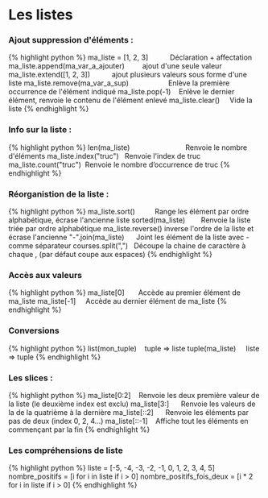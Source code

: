 # Les listes

### Ajout suppression d'éléments :
{% highlight python %}
ma_liste = [1, 2, 3]           Déclaration + affectation
ma_liste.append(ma_var_a_ajouter)         ajout d'une seule valeur
ma_liste.extend([1, 2, 3])           ajout plusieurs valeurs sous forme d'une liste
ma_liste.remove(ma_var_a_sup)                    Enlève la première occurrence de l'élément indiqué
ma_liste.pop(-1)    Enlève le dernier élément, renvoie le contenu de l'élément enlevé
ma_liste.clear()     Vide la liste
{% endhighlight %}

### Info sur la liste :
{% highlight python %}
len(ma_liste)                            Renvoie le nombre d'éléments
ma_liste.index("truc")   Renvoie l'index de truc
ma_liste.count("truc")  Renvoie le nombre d’occurrence de truc
{% endhighlight %}

### Réorganistion de la liste :
{% highlight python %}
ma_liste.sort()          Range les élément par ordre alphabétique, écrase l'ancienne liste
sorted(ma_liste)        Renvoie la liste triée par ordre alphabétique
ma_liste.reverse() inverse l'ordre de la liste et écrase l'ancienne
"-".join(ma_liste)      Joint les élément de la liste avec - comme séparateur
courses.split(",")   Découpe la chaine de caractère à chaque , (par défaut coupe aux espaces)
{% endhighlight %}

### Accès aux valeurs
{% highlight python %}
ma_liste[0]       Accède au premier élément de ma_liste
ma_liste[-1]     Accède au dernier élément de ma_liste
{% endhighlight %}

### Conversions
{% highlight python %}
list(mon_tuple)    tuple => liste
tuple(ma_liste)     liste => tuple
{% endhighlight %}

### Les slices :
{% highlight python %}
ma_liste[0:2]    Renvoie les deux première valeur de la liste (le deuxième index est exclu)
ma_liste[3:]      Renvoie les valeurs de la de la quatrième à la dernière
ma_liste[::2]      Renvoie les éléments par pas de deux (index 0, 2, 4...)
ma_liste[::-1]    Affiche tout les éléments en commençant par la fin
{% endhighlight %}

### Les compréhensions de liste
{% highlight python %}
liste = [-5, -4, -3, -2, -1, 0, 1, 2, 3, 4, 5]
nombre_positifs = [i for i in liste if i > 0]
nombre_positifs_fois_deux = [i * 2 for i in liste if i > 0]
{% endhighlight %}
